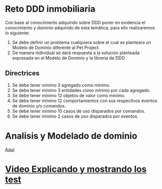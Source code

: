 # Reto DDD inmobiliaria

Con base al conocimiento adquirido sobre DDD poner en evidencia el conocimiento y dominio adquirido de esta temática, para ello realizaremos lo siguiente:

1. Se debe definir un problema cualquiera sobre el cual se planteara un Modelo de Dominio diferente al Pet Project.
2. De manera individual se dará respuesta a la solución planteada expresada en el Modelo de Dominio y la librería de DDD.

## Directrices

1. Se debe tener mínimo 3 agregado como mínimo.
2. Se debe tener mínimo 3 entidades como mínimo por cada agregado.
3. Se debe tener mínimo 12 objetos de valor como mínimo.
4. Se debe tener mínimo 12 comportamientos con sus respectivos eventos de dominio y/o comandos.
5. Se debe tener mínimo 10 casos de uso disparados por comandos.
6. Se debe tener mínimo 2 casos de uso disparados por eventos.

# Analisis y Modelado de dominio

[Aqui](https://drive.google.com/file/d/1098UFp1l429FxYxX4bRgIxKDwVRmDJwG/view?usp=sharing)

# [Video Explicando y mostrando los test](https://youtu.be/BXHQ32eo4Ss)
